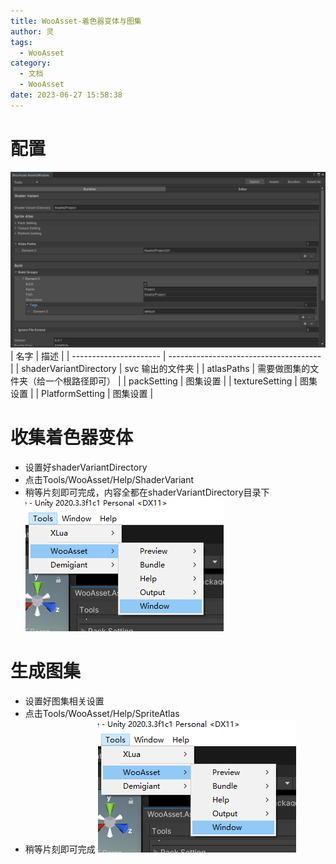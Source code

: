 ```yaml
---
title: WooAsset-着色器变体与图集
author: 灵
tags:
  - WooAsset
category:
  - 文档
  - WooAsset
date: 2023-06-27 15:58:38
---
```

# 配置
![Alt text](../../../Pic/Doc/WooAsset/svcandsa.png)
| 名字                   | 描述                                   |
| ---------------------- | -------------------------------------- |
| shaderVariantDirectory | svc   输出的文件夹                     |
| atlasPaths             | 需要做图集的文件夹（给一个根路径即可） |
| packSetting            | 图集设置                               |
| textureSetting         | 图集设置                               |
| PlatformSetting        | 图集设置                               |
# 收集着色器变体
* 设置好shaderVariantDirectory
* 点击Tools/WooAsset/Help/ShaderVariant
* 稍等片刻即可完成，内容全都在shaderVariantDirectory目录下
![Alt text](../../../Pic/Doc/WooAsset/firstopen.png)
# 生成图集
* 设置好图集相关设置
* 点击Tools/WooAsset/Help/SpriteAtlas
* 稍等片刻即可完成
![Alt text](../../../Pic/Doc/WooAsset/firstopen.png)